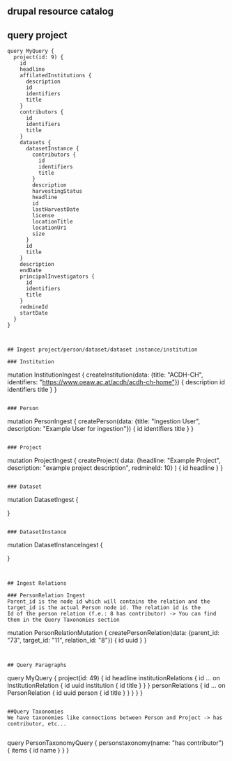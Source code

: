 ## drupal resource catalog

## query project
```
query MyQuery {
  project(id: 9) {
    id
    headline
    affilatedInstitutions {
      description
      id
      identifiers
      title
    }
    contributors {
      id
      identifiers
      title
    }
    datasets {
      datasetInstance {
        contributors {
          id
          identifiers
          title
        }
        description
        harvestingStatus
        headline
        id
        lastHarvestDate
        license
        locationTitle
        locationUri
        size
      }
      id
      title
    }
    description
    endDate
    principalInvestigators {
      id
      identifiers
      title
    }
    redmineId
    startDate
  }
}



## Ingest project/person/dataset/dataset instance/institution

### Institution
```
mutation InstitutionIngest {
  createInstitution(data: {title: "ACDH-CH", identifiers: "https://www.oeaw.ac.at/acdh/acdh-ch-home"}) {
    description
    id
    identifiers
    title
  }
}

```

### Person
```
mutation PersonIngest {
  createPerson(data: {title: "Ingestion User", description: "Example User for ingestion"}) {
    id
    identifiers
    title
  }
}
```

### Project
```
mutation ProjectIngest {
  createProject(
    data: {headline: "Example Project", description: "example project description", redmineId: 10}
  ) {
    id
    headline
  }
}
```

### Dataset
```
mutation DatasetIngest {
  
}
```

### DatasetInstance
```
mutation DatasetInstanceIngest {
  
}
```


## Ingest Relations

### PersonRelation Ingest
Parent_id is the node id which will contains the relation and the target_id is the actual Person node id. The relation id is the 
Id of the person relation (f.e.: 8 has contributor) -> You can find them in the Query Taxonomies section
```
mutation PersonRelationMutation {
  createPersonRelation(data: {parent_id: "73", target_id: "11", relation_id: "8"}) {
    id
    uuid
  }
}
```


## Query Paragraphs
```
query MyQuery {
  project(id: 49) {
    id
    headline
    institutionRelations {
      id
      ... on InstitutionRelation {
        id
        uuid
        institution {
          id
          title
        }
      }
    }
    personRelations {
      id
      ... on PersonRelation {
        id
        uuid
        person {
          id
          title
        }
      }
    }
  }
}


```

##Query Taxonomies
We have taxonomies like connections between Person and Project -> has contributor, etc...


```
query PersonTaxonomyQuery {
  personstaxonomy(name: "has contributor") {
    items {
      id
      name
    }
  }
}

```



